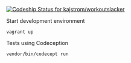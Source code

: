 [ ![Codeship Status for kajstrom/workoutslacker](https://codeship.com/projects/29d16600-d7fb-0133-0d83-022bc4c189a9/status?branch=master)](https://codeship.com/projects/143089)

Start development environment
```
vagrant up
```

Tests using Codeception

```
vendor/bin/codecept run
```